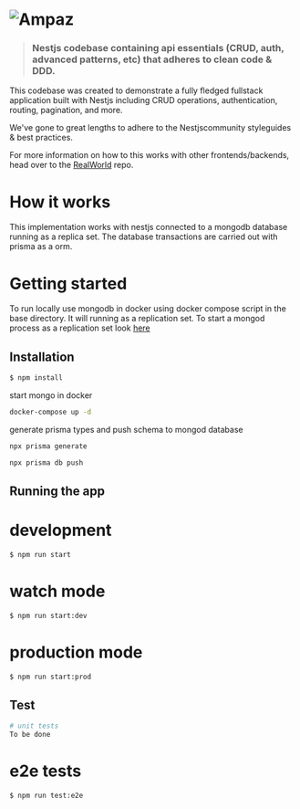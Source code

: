 # ![Ampaz](logo.png)

> ### Nestjs codebase containing api essentials (CRUD, auth, advanced patterns, etc) that adheres to clean code & DDD.


This codebase was created to demonstrate a fully fledged fullstack application built with Nestjs including CRUD operations, authentication, routing, pagination, and more.

We've gone to great lengths to adhere to the Nestjscommunity styleguides & best practices.

For more information on how to this works with other frontends/backends, head over to the [RealWorld](https://github.com/gothinkster/realworld) repo.

# How it works
This implementation works with nestjs connected to a mongodb database running as a replica set. The database transactions are carried out with prisma as a orm.

# Getting started
To run locally use mongodb in docker using docker compose script in the base directory. It will running as a replication set.
To start a mongod process as a replication set look [here](https://docs.mongodb.com/manual/tutorial/convert-standalone-to-replica-set/)

## Installation

```bash
$ npm install
```
start mongo in docker
```bash
docker-compose up -d
```
generate prisma types and push schema to mongod database
```bash
npx prisma generate

npx prisma db push
```

## Running the app
# development
```bash
$ npm run start
```
# watch mode
```bash
$ npm run start:dev
```
# production mode
```bash
$ npm run start:prod
```

## Test
```bash
# unit tests
To be done
```

# e2e tests
```bash
$ npm run test:e2e
```

